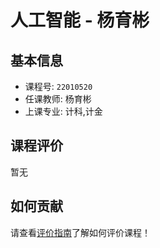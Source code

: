 # 人工智能 - 杨育彬

## 基本信息

- 课程号: `22010520`
- 任课教师: 杨育彬
- 上课专业: 计科,计金

## 课程评价

暂无

## 如何贡献

请查看[评价指南](../how-to-comment.md)了解如何评价课程！
